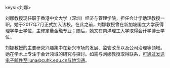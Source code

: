 keys:<刘娜>


刘娜教授现任职于香港中文大学（深圳）经济与管理学院，担任会计学助理教授一职。她于2017年7月正式加入该校。在此之前，刘娜教授曾在新加坡国立大学获得理学学士学位，主修定量金融专业；随后，她又在南洋理工大学取得会计学博士学位。

刘娜教授的主要研究兴趣集中在新兴市场的发展、监管改革以及公司治理等领域。她在学术上专注于会计领域的研究与探讨。如需与刘娜教授取得联系，可通过发送电子邮件至liuna@cuhk.edu.cn与她沟通。